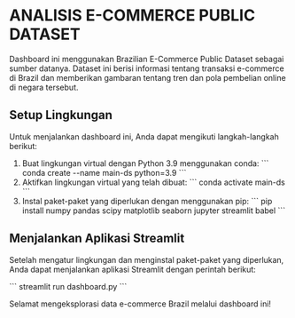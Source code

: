 # ANALISIS E-COMMERCE PUBLIC DATASET

Dashboard ini menggunakan Brazilian E-Commerce Public Dataset sebagai sumber datanya. Dataset ini berisi informasi tentang transaksi e-commerce di Brazil dan memberikan gambaran tentang tren dan pola pembelian online di negara tersebut.

## Setup Lingkungan
Untuk menjalankan dashboard ini, Anda dapat mengikuti langkah-langkah berikut:

1. Buat lingkungan virtual dengan Python 3.9 menggunakan conda:
\```
conda create --name main-ds python=3.9
\```
2. Aktifkan lingkungan virtual yang telah dibuat:
\```
conda activate main-ds
\```
3. Instal paket-paket yang diperlukan dengan menggunakan pip:
\```
pip install numpy pandas scipy matplotlib seaborn jupyter streamlit babel
\```

## Menjalankan Aplikasi Streamlit
Setelah mengatur lingkungan dan menginstal paket-paket yang diperlukan, Anda dapat menjalankan aplikasi Streamlit dengan perintah berikut:

\```
streamlit run dashboard.py
\```

Selamat mengeksplorasi data e-commerce Brazil melalui dashboard ini!




